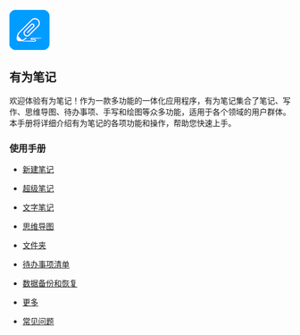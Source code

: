 ![](imgs/icon.png)

有为笔记
------
欢迎体验有为笔记！作为一款多功能的一体化应用程序，有为笔记集合了笔记、写作、思维导图、待办事项、手写和绘图等众多功能，适用于各个领域的用户群体。本手册将详细介绍有为笔记的各项功能和操作，帮助您快速上手。
### 使用手册

- [新建笔记](new_note.md)

- [超级笔记](super_note/index.md)

- [文字笔记](text_note/index.md)

- [思维导图](mind_mapping/index.md)

- [文件夹](folder/index.md)

- [待办事项清单](to_do/index.md)

- [数据备份和恢复](data_backup_and_recovery/index.md)

- [更多](more/index.md)

- [常见问题](q_a/index.md)